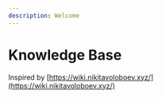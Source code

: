 ```yaml
---
description: Welcome
---
```


# Knowledge Base

Inspired by [https://wiki.nikitavoloboev.xyz/](https://wiki.nikitavoloboev.xyz/)

